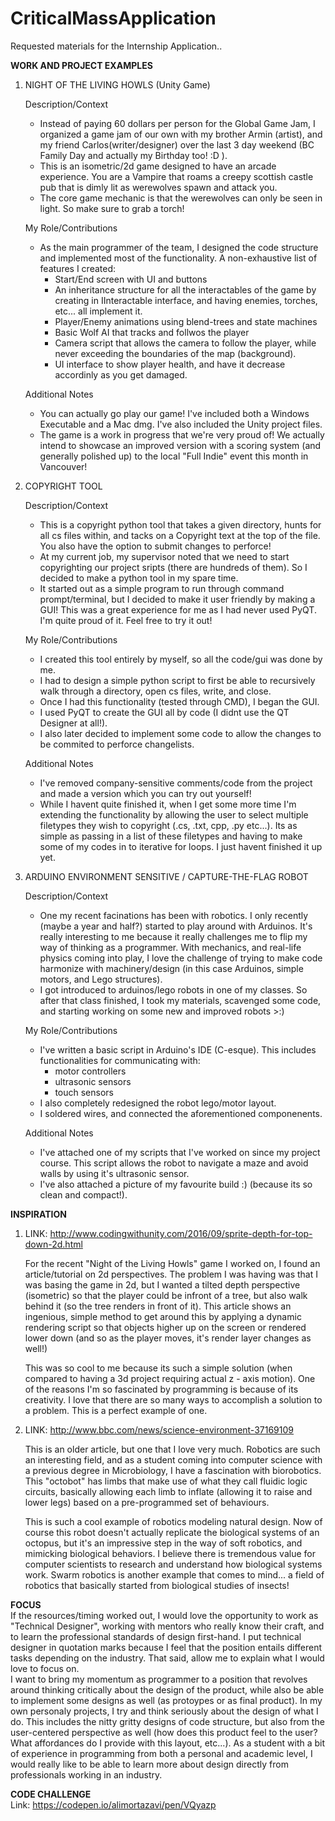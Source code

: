 # CriticalMassApplication
Requested materials for the Internship Application..


**WORK AND PROJECT EXAMPLES**

1. NIGHT OF THE LIVING HOWLS (Unity Game)

    Description/Context
    - Instead of paying 60 dollars per person for the Global Game Jam, I organized a game jam of our 
    own with my brother Armin (artist), and my friend Carlos(writer/designer) over the last 3 day weekend
    (BC Family Day and actually my Birthday too! :D ).
    - This is an isometric/2d game designed to have an arcade experience. You are a Vampire that roams
    a creepy scottish castle pub that is dimly lit as werewolves spawn and attack you.
    - The core game mechanic is that the werewolves can only be seen in light. So make sure to grab a torch!

    My Role/Contributions
    - As the main programmer of the team, I designed the code structure and implemented most of the functionality.
    A non-exhaustive list of features I created:
        - Start/End screen with UI and buttons
        - An inheritance structure for all the interactables of the game by creating in IInteractable interface, and having
        enemies, torches, etc... all implement it.
        - Player/Enemy animations using blend-trees and state machines
        - Basic Wolf AI that tracks and follwos the player
        - Camera script that allows the camera to follow the player, while never exceeding the boundaries of the map (background).
        - UI interface to show player health, and have it decrease accordinly as you get damaged.

    Additional Notes
    - You can actually go play our game! I've included both a Windows Executable and a Mac dmg. I've also included the Unity project    files.
    - The game is a work in progress that we're very proud of! We actually intend to showcase an improved version with a scoring system
    (and generally polished up) to the local "Full Indie" event this month in Vancouver!


2. COPYRIGHT TOOL

    Description/Context
    - This is a copyright python tool that takes a given directory, hunts for all cs files within, and tacks on a Copyright text at the
    top of the file. You also have the option to submit changes to perforce!
    - At my current job, my supervisor noted that we need to start copyrighting our project sripts (there are hundreds of them). So I decided
    to make a python tool in my spare time.
    - It started out as a simple program to run through command prompt/terminal, but I decided to make it user friendly by making a GUI!
    This was a great experience for me as I had never used PyQT. I'm quite proud of it. Feel free to try it out!

    My Role/Contributions
    - I created this tool entirely by myself, so all the code/gui was done by me.
    - I had to design a simple python script to first be able to recursively walk through a directory, open cs files, write, and close.
    - Once I had this functionality (tested through CMD), I began the GUI.
    - I used PyQT to create the GUI all by code (I didnt use the QT Designer at all!).
    - I also later decided to implement some code to allow the changes to be commited to perforce changelists.

    Additional Notes
    - I've removed company-sensitive comments/code from the project and made a version which you can try out yourself!
    - While I havent quite finished it, when I get some more time I'm extending the functionality by allowing the user to select
    multiple filetypes they wish to copyright (.cs, .txt, cpp, .py etc...). Its as simple as passing in a list of these filetypes and having
    to make some of my codes in to iterative for loops. I just havent finished it up yet.


3. ARDUINO ENVIRONMENT SENSITIVE / CAPTURE-THE-FLAG ROBOT

    Description/Context
    - One my recent facinations has been with robotics. I only recently (maybe a year and half?) started to play around with Arduinos.
    It's really interesting to me because it really challenges me to flip my way of thinking as a programmer. With mechanics, and real-life physics coming into play, I love the challenge of trying to make code harmonize with machinery/design (in this case Arduinos, simple motors, and Lego structures).
    - I got introduced to arduinos/lego robots in one of my classes. So after that class finished, I took my materials, scavenged some code, and starting working on some new and improved robots >:)

    My Role/Contributions
    - I've written a basic script in Arduino's IDE (C-esque). This includes functionalities for communicating with:
        - motor controllers
        - ultrasonic sensors
        - touch sensors
    - I also completely redesigned the robot lego/motor layout.
    - I soldered wires, and connected the aforementioned componenents.

    Additional Notes
    - I've attached one of my scripts that I've worked on since my project course. This script allows the robot to navigate a maze
    and avoid walls by using it's ultrasonic sensor.
    - I've also attached a picture of my favourite build :) (because its so clean and compact!).


**INSPIRATION**


1. LINK: http://www.codingwithunity.com/2016/09/sprite-depth-for-top-down-2d.html

    For the recent "Night of the Living Howls" game I worked on, I found an article/tutorial on 2d perspectives. The problem I was having was that I was basing the game in 2d, but I wanted a tilted depth perspective (isometric) so that the player could be infront of a tree, but also walk behind it (so the tree renders in front of it). This article shows an ingenious, simple method to get around this by applying a dynamic rendering script so that objects higher up on the screen or rendered lower down (and so as the player moves, it's render layer changes as well!)
    
    This was so cool to me because its such a simple solution (when compared to having a 3d project requiring actual z - axis motion). One of the reasons I'm so fascinated by programming is because of its creativity. I love that there are so many ways to accomplish a solution to a problem. This is a perfect example of one.

2. LINK: http://www.bbc.com/news/science-environment-37169109

    This is an older article, but one that I love very much. Robotics are such an interesting field, and as a student coming into computer science with a previous degree in Microbiology, I have a fascination with biorobotics. This "octobot" has limbs that make use of what they call fluidic logic circuits, basically allowing each limb to inflate (allowing it to raise and lower legs) based on a pre-programmed set of behaviours.

    This is such a cool example of robotics modeling natural design. Now of course this robot doesn't actually replicate the biological systems of an octopus, but it's an impressive step in the way of soft robotics, and mimicking biological behaviors. I believe there is tremendous value for computer scientists to research and understand how biological systems work. Swarm robotics is another example that comes to mind... a field of robotics that basically started from biological studies of insects!




**FOCUS**
\
    If the resources/timing worked out, I would love the opportunity to work as "Technical Designer", working with mentors who really know their craft, and to learn the professional standards of design first-hand. I put technical designer in quotation marks because I feel that the position entails different tasks depending on the industry. That said, allow me to explain what I would love to focus on.
\
    I want to bring my momentum as programmer to a position that revolves around thinking critically about the design of the product, while also be able to implement some designs as well (as protoypes or as final product). In my own personaly projects, I try and think seriously about the design of what I do. This includes the nitty gritty designs of code structure, but also from the user-centered perspective as well (how does this product feel to the user? What affordances do I provide with this layout, etc...). As a student with a bit of experience in programming from both a personal and academic level, I would really like to be able to learn more about design directly from professionals working in an industry.


 **CODE CHALLENGE**
 \
    Link:
    https://codepen.io/alimortazavi/pen/VQyazp
